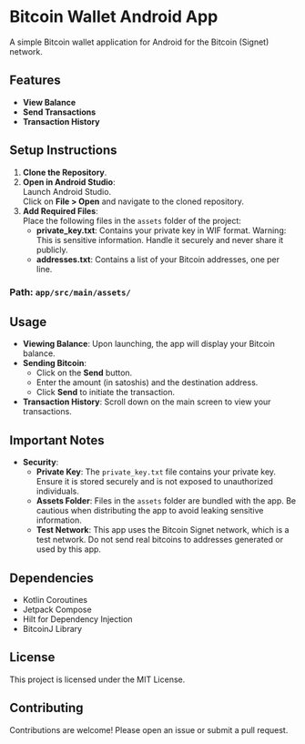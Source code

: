 # Bitcoin Wallet Android App

A simple Bitcoin wallet application for Android for the Bitcoin (Signet) network.

## Features

- **View Balance**
- **Send Transactions**
- **Transaction History**


## Setup Instructions

1. **Clone the Repository**.
2. **Open in Android Studio**:  
   Launch Android Studio.  
   Click on **File > Open** and navigate to the cloned repository.
3. **Add Required Files**:  
   Place the following files in the `assets` folder of the project:
    - **private_key.txt**: Contains your private key in WIF format. Warning: This is sensitive information. Handle it securely and never share it publicly.
    - **addresses.txt**: Contains a list of your Bitcoin addresses, one per line.

### Path: `app/src/main/assets/`


## Usage

- **Viewing Balance**: Upon launching, the app will display your Bitcoin balance.
- **Sending Bitcoin**:
    - Click on the **Send** button.
    - Enter the amount (in satoshis) and the destination address.
    - Click **Send** to initiate the transaction.
- **Transaction History**: Scroll down on the main screen to view your transactions.

## Important Notes

- **Security**:
    - **Private Key**: The `private_key.txt` file contains your private key. Ensure it is stored securely and is not exposed to unauthorized individuals.
    - **Assets Folder**: Files in the `assets` folder are bundled with the app. Be cautious when distributing the app to avoid leaking sensitive information.
    - **Test Network**: This app uses the Bitcoin Signet network, which is a test network. Do not send real bitcoins to addresses generated or used by this app.

## Dependencies

- Kotlin Coroutines
- Jetpack Compose
- Hilt for Dependency Injection
- BitcoinJ Library

## License

This project is licensed under the MIT License.

## Contributing

Contributions are welcome! Please open an issue or submit a pull request.
